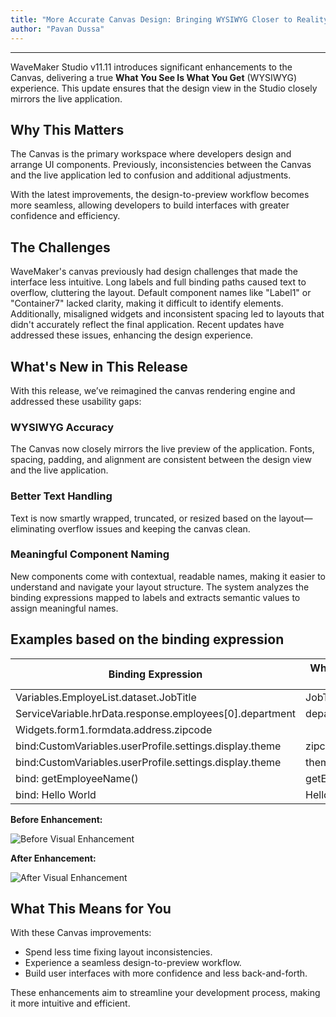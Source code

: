 ```yaml
---
title: "More Accurate Canvas Design: Bringing WYSIWYG Closer to Reality"
author: "Pavan Dussa"
---
```

---

WaveMaker Studio v11.11 introduces significant enhancements to the Canvas, delivering a true **What You See Is What You Get** (WYSIWYG) experience. This update ensures that the design view in the Studio closely mirrors the live application.

## Why This Matters

The Canvas is the primary workspace where developers design and arrange UI components. Previously, inconsistencies between the Canvas and the live application led to confusion and additional adjustments. 

With the latest improvements, the design-to-preview workflow becomes more seamless, allowing developers to build interfaces with greater confidence and efficiency.


<!-- truncate -->

## The Challenges

​WaveMaker's canvas previously had design challenges that made the interface less intuitive. Long labels and full binding paths caused text to overflow, cluttering the layout. Default component names like "Label1" or "Container7" lacked clarity, making it difficult to identify elements. Additionally, misaligned widgets and inconsistent spacing led to layouts that didn't accurately reflect the final application. Recent updates have addressed these issues, enhancing the design experience.

## What's New in This Release

With this release, we’ve reimagined the canvas rendering engine and addressed these usability gaps:

### WYSIWYG Accuracy
The Canvas now closely mirrors the live preview of the application. Fonts, spacing, padding, and alignment are consistent between the design view and the live application.

### Better Text Handling
Text is now smartly wrapped, truncated, or resized based on the layout—eliminating overflow issues and keeping the canvas clean.

### Meaningful Component Naming
New components come with contextual, readable names, making it easier to understand and navigate your layout structure. The system analyzes the binding expressions mapped to labels and extracts semantic values to assign meaningful names.

## Examples based on the binding expression

| Binding Expression | What You See in Canvas |
| ------------------ | ---------------------- |
| Variables.EmployeList.dataset.JobTitle | JobTiltle |
| ServiceVariable.hrData.response.employees[0].department | department |
| Widgets.form1.formdata.address.zipcode |  |
| bind:CustomVariables.userProfile.settings.display.theme | zipcode |
| bind:CustomVariables.userProfile.settings.display.theme | theme |
| bind: getEmployeeName() | getEmployeeName |
| bind: <span> Hello World </span> | Hello World |


**Before Enhancement:**

![Before Visual Enhancement](/learn/assets/before-visual-enhancement.png)

**After Enhancement:**

![After Visual Enhancement](/learn/assets/after-visual-enhancement.png)

## What This Means for You

With these Canvas improvements:​

- Spend less time fixing layout inconsistencies.​
- Experience a seamless design-to-preview workflow.​
- Build user interfaces with more confidence and less back-and-forth.​

These enhancements aim to streamline your development process, making it more intuitive and efficient.

